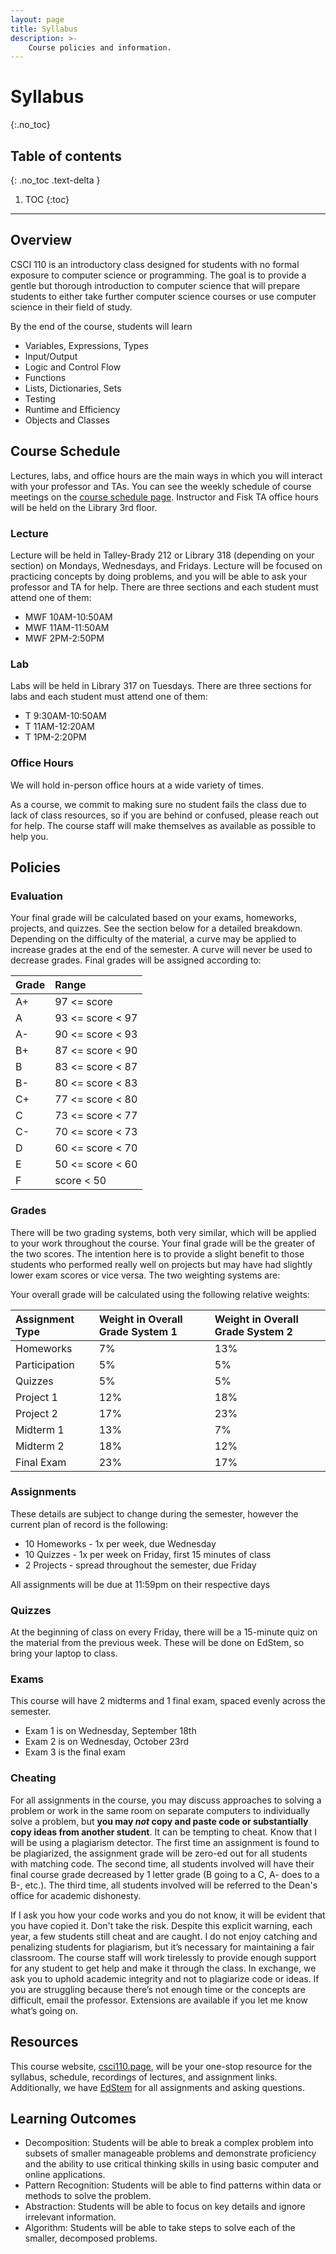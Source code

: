 ```yaml
---
layout: page
title: Syllabus
description: >-
    Course policies and information.
---
```


# Syllabus
{:.no_toc}

## Table of contents
{: .no_toc .text-delta }

1. TOC
{:toc}

---
## Overview
CSCI 110 is an introductory class designed for students with no formal exposure to computer science or programming. The goal is to provide a gentle but thorough introduction to computer science that will prepare students to either take further computer science courses or use computer science in their field of study.

By the end of the course, students will learn
 - Variables, Expressions, Types
 - Input/Output
 - Logic and Control Flow
 - Functions
 - Lists, Dictionaries, Sets
 - Testing
 - Runtime and Efficiency
 - Objects and Classes

## Course Schedule
Lectures, labs, and office hours are the main ways in which you will interact with your professor and TAs. You can see the weekly schedule of course meetings on the [course schedule page](schedule.md). Instructor and Fisk TA office hours will be held on the Library 3rd floor.

### Lecture
Lecture will be held in Talley-Brady 212 or Library 318 (depending on your section) on Mondays, Wednesdays, and Fridays. Lecture will be focused on practicing concepts by doing problems, and you will be able to ask your professor and TA for help. There are three sections and each student must attend one of them:
- MWF 10AM-10:50AM
- MWF 11AM-11:50AM
- MWF 2PM-2:50PM

### Lab
Labs will be held in Library 317 on Tuesdays. There are three sections for labs and each student must attend one of them:
- T 9:30AM-10:50AM
- T 11AM-12:20AM
- T 1PM-2:20PM

### Office Hours
We will hold in-person office hours at a wide variety of times.

As a course, we commit to making sure no student fails the class due to lack of class resources, so if you are behind or confused, please reach out for help. The course staff will make themselves as available as possible to help you.

## Policies

### Evaluation
Your final grade will be calculated based on your exams, homeworks, projects, and quizzes. See the section below for a detailed breakdown. Depending on the difficulty of the material, a curve may be applied to increase grades at the end of the semester. A curve will never be used to decrease grades. Final grades will be assigned according to:

| Grade | Range
|:-------|:------|
| A+ | 97 <= score |
| A | 93 <= score < 97 |
| A- | 90 <= score < 93 |
| B+ | 87 <= score < 90 |
| B | 83 <= score < 87 |
| B- | 80 <= score < 83 |
| C+ | 77 <= score < 80 |
| C | 73 <= score < 77 |
| C- | 70 <= score < 73 |
| D | 60 <= score < 70 |
| E | 50 <= score < 60 |
| F | score < 50 |

### Grades
There will be two grading systems, both very similar, which will be applied to your work throughout the course. Your final grade will be the greater of the two scores. The intention here is to provide a slight benefit to those students who performed really well on projects but may have had slightly lower exam scores or vice versa. The two weighting systems are:

Your overall grade will be calculated using the following relative weights:

| Assignment Type | Weight in Overall Grade System 1 | Weight in Overall Grade System 2
|:-------------|:------------------|:------------------|
| Homeworks | 7% | 13% |
| Participation | 5% | 5% |
| Quizzes | 5% | 5% |
| Project 1 | 12% | 18% |
| Project 2 | 17% | 23% |
| Midterm 1 | 13% | 7% |
| Midterm 2 | 18% | 12% | 
| Final Exam | 23% | 17% | 

### Assignments
These details are subject to change during the semester, however the current plan of record is the following:

- 10 Homeworks - 1x per week, due Wednesday
- 10 Quizzes - 1x per week on Friday, first 15 minutes of class
- 2 Projects - spread throughout the semester, due Friday

All assignments will be due at 11:59pm on their respective days

### Quizzes
At the beginning of class on every Friday, there will be a 15-minute quiz on the material from the previous week. These will be done on EdStem, so bring your laptop to class.

### Exams
This course will have 2 midterms and 1 final exam, spaced evenly across the semester. 
- Exam 1 is on Wednesday, September 18th
- Exam 2 is on Wednesday, October 23rd 
- Exam 3 is the final exam

### Cheating
For all assignments in the course, you may discuss approaches to solving a problem or work in the same room on separate computers to individually solve a problem, but **you may *not* copy and paste code or substantially copy ideas from another student**. It can be tempting to cheat. Know that I will be using a plagiarism detector. The first time an assignment is found to be plagiarized, the assignment grade will be zero-ed out for all students with matching code. The second time, all students involved will have their final course grade decreased by 1 letter grade (B going to a C, A- does to a B-, etc.). The third time, all students involved will be referred to the Dean's office for academic dishonesty. 

If I ask you how your code works and you do not know, it will be evident that you have copied it. Don't take the risk. Despite this explicit warning, each year, a few students still cheat and are caught. I do not enjoy catching and penalizing students for plagiarism, but it’s necessary for maintaining a fair classroom. The course staff will work tirelessly to provide enough support for any student to get help and make it through the class. In exchange, we ask you to uphold academic integrity and not to plagiarize code or ideas. If you are struggling because there’s not enough time or the concepts are difficult, email the professor. Extensions are available if you let me know what’s going on.

## Resources
This course website, [csci110.page](https://csci110.page), will be your one-stop resource for the syllabus, schedule, recordings of lectures, and assignment links. Additionally, we have [EdStem](https://edstem.org/us/courses/61483) for all assignments and asking questions.

## Learning Outcomes
- Decomposition: Students will be able to break a complex problem into subsets of smaller manageable problems and demonstrate proficiency and the ability to use critical thinking skills in using basic computer and online applications.
- Pattern Recognition: Students will be able to find patterns within data or methods to solve the problem.
- Abstraction: Students will be able to focus on key details and ignore irrelevant information.
- Algorithm: Students will be able to take steps to solve each of the smaller, decomposed problems.